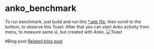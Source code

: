 # anko_benchmark

To run benchmark, just build and run this [*.apk file](https://github.com/nethergrim/anko_benchmark/blob/master/extras/app-debug.apk?raw=true), then scroll to the bottom, to observe this Toast:
After that you can start Anko activity from menu, to measure same ui, but created with Anko.
![Toast](https://github.com/nethergrim/anko_benchmark/blob/master/extras/xml.png?raw=true)


#Blog post
[Related blog post](https://nethergrim.github.io/performance/2016/04/16/anko.html)